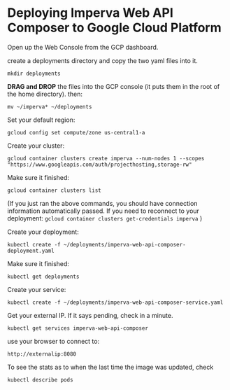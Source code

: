 # Deploying Imperva Web API Composer to Google Cloud Platform

Open up the Web Console from the GCP dashboard.

create a deployments directory and copy the two yaml files into it.

`mkdir deployments`

**DRAG and DROP** the files into the GCP console (it puts them in the root of the home directory).  then:

`mv ~/imperva* ~/deployments`

Set your default region:

`gcloud config set compute/zone us-central1-a`

Create your cluster:

`gcloud container clusters create imperva --num-nodes 1 --scopes "https://www.googleapis.com/auth/projecthosting,storage-rw"`

Make sure it finished:

`gcloud container clusters list`

(If you just ran the above commands, you should have connection information automatically passed.  If you need to reconnect to your deployment:
`gcloud container clusters get-credentials imperva`
)

Create your deployment:

`kubectl create -f ~/deployments/imperva-web-api-composer-deployment.yaml`

Make sure it finished:

`kubectl get deployments`


Create your service:

`kubectl create -f ~/deployments/imperva-web-api-composer-service.yaml`


Get your external IP.  If it says pending, check in a minute.

`kubectl get services imperva-web-api-composer`


use your browser to connect to:

`http://externalip:8080`


To see the stats as to when the last time the image was updated, check 

`kubectl describe pods`
